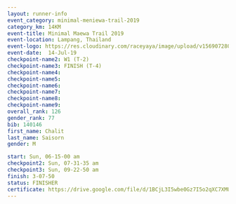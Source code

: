 ```yaml
---
layout: runner-info 
event_category: minimal-meniewa-trail-2019 
category_km: 14KM 
event-title: Minimal Maewa Trail 2019 
event-location: Lampang, Thailand 
event-logo: https://res.cloudinary.com/raceyaya/image/upload/v1569072805/logo/minimal-trail_ktnvsp.jpg 
event-date:  14-Jul-19 
checkpoint-name2: W1 (T-2) 
checkpoint-name3: FINISH (T-4) 
checkpoint-name4: 
checkpoint-name5: 
checkpoint-name6: 
checkpoint-name7: 
checkpoint-name8: 
checkpoint-name9: 
overall_rank: 126
gender_rank: 77
bib: 140146
first_name: Chalit
last_name: Saisorn
gender: M

start: Sun, 06-15-00 am
checkpoint2: Sun, 07-31-35 am
checkpoint3: Sun, 09-22-50 am
finish: 3-07-50
status: FINISHER
certificate: https://drive.google.com/file/d/1BCjL3I5wbe0Gz7I5o2qXC7XMUNMuRBAr/view?usp=sharing
---
```

